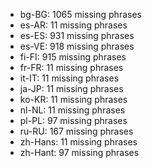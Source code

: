 - bg-BG: 1065 missing phrases
- es-AR: 11 missing phrases
- es-ES: 931 missing phrases
- es-VE: 918 missing phrases
- fi-FI: 915 missing phrases
- fr-FR: 11 missing phrases
- it-IT: 11 missing phrases
- ja-JP: 11 missing phrases
- ko-KR: 11 missing phrases
- nl-NL: 11 missing phrases
- pl-PL: 97 missing phrases
- ru-RU: 167 missing phrases
- zh-Hans: 11 missing phrases
- zh-Hant: 97 missing phrases
